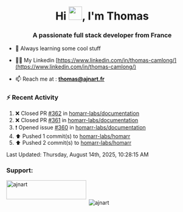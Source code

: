 <h1 align="center">Hi <img height="35px" src="https://raw.githubusercontent.com/MartinHeinz/MartinHeinz/master/wave.gif" width="35px"/>, I'm Thomas</h1>
<h3 align="center">A passionate full stack developer from France</h3>

- 🌱 Always learning some cool stuff 

- 👨‍💻 My Linkedin [https://www.linkedin.com/in/thomas-camlong/](https://www.linkedin.com/in/thomas-camlong/)

- 📫 Reach me at : **thomas@ajnart.fr**

### :zap: Recent Activity

<!--RECENT_ACTIVITY:start-->
1. ❌ Closed PR [#362](https://github.com/homarr-labs/documentation/pull/362) in [homarr-labs/documentation](https://github.com/homarr-labs/documentation)<br>
2. ❌ Closed PR [#361](https://github.com/homarr-labs/documentation/pull/361) in [homarr-labs/documentation](https://github.com/homarr-labs/documentation)<br>
3. ❗️ Opened issue [#360](https://github.com/homarr-labs/documentation/issues/360) in [homarr-labs/documentation](https://github.com/homarr-labs/documentation)<br>
4. ⬆️ Pushed 1 commit(s) to [homarr-labs/homarr](https://github.com/homarr-labs/homarr)<br>
5. ⬆️ Pushed 2 commit(s) to [homarr-labs/homarr](https://github.com/homarr-labs/homarr)<br>
<!--RECENT_ACTIVITY:end-->

<!--RECENT_ACTIVITY:last_update-->
Last Updated: Thursday, August 14th, 2025, 10:28:15 AM
<!--RECENT_ACTIVITY:last_update_end-->
<h3 align="left">Support:</h3>
<p><a href="https://ko-fi.com/ajnart"> <img align="left" src="https://cdn.ko-fi.com/cdn/kofi3.png?v=3" height="50" width="210" alt="ajnart" /></a></p><br><br>

<p>&nbsp;<img align="center" src="https://github-readme-stats.vercel.app/api?username=ajnart&show_icons=true&theme=tokyonight&locale=en" alt="ajnart" /></p>
